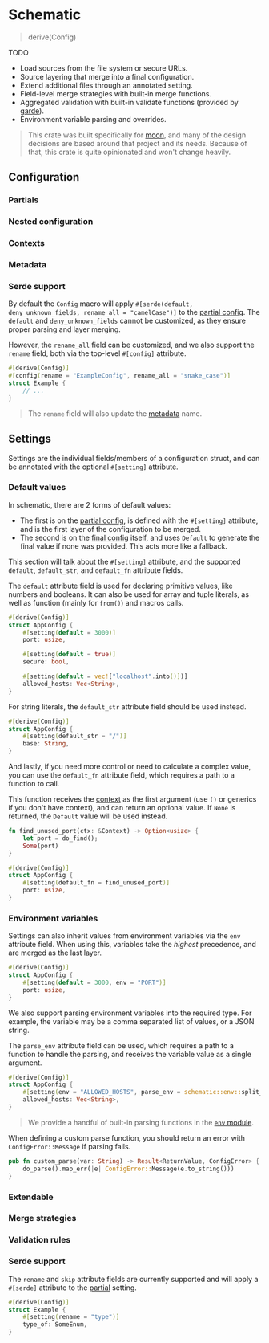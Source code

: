 # Schematic

> derive(Config)

TODO

- Load sources from the file system or secure URLs.
- Source layering that merge into a final configuration.
- Extend additional files through an annotated setting.
- Field-level merge strategies with built-in merge functions.
- Aggregated validation with built-in validate functions (provided by
  [garde](https://crates.io/crates/garde)).
- Environment variable parsing and overrides.

> This crate was built specifically for [moon](https://github.com/moonrepo/moon), and many of the
> design decisions are based around that project and its needs. Because of that, this crate is quite
> opinionated and won't change heavily.

## Configuration

### Partials

### Nested configuration

### Contexts

### Metadata

### Serde support

By default the `Config` macro will apply
`#[serde(default, deny_unknown_fields, rename_all = "camelCase")]` to the
[partial config](#partials). The `default` and `deny_unknown_fields` cannot be customized, as they
ensure proper parsing and layer merging.

However, the `rename_all` field can be customized, and we also support the `rename` field, both via
the top-level `#[config]` attribute.

```rust
#[derive(Config)]
#[config(rename = "ExampleConfig", rename_all = "snake_case")]
struct Example {
	// ...
}
```

> The `rename` field will also update the [metadata](#metadata) name.

## Settings

Settings are the individual fields/members of a configuration struct, and can be annotated with the
optional `#[setting]` attribute.

### Default values

In schematic, there are 2 forms of default values:

- The first is on the [partial config](#partials), is defined with the `#[setting]` attribute, and
  is the first layer of the configuration to be merged.
- The second is on the [final config](#configuration) itself, and uses `Default` to generate the
  final value if none was provided. This acts more like a fallback.

This section will talk about the `#[setting]` attribute, and the supported `default`, `default_str`,
and `default_fn` attribute fields.

The `default` attribute field is used for declaring primitive values, like numbers and booleans. It
can also be used for array and tuple literals, as well as function (mainly for `from()`) and macros
calls.

```rust
#[derive(Config)]
struct AppConfig {
	#[setting(default = 3000)]
	port: usize,

	#[setting(default = true)]
	secure: bool,

	#[setting(default = vec!["localhost".into()])]
	allowed_hosts: Vec<String>,
}
```

For string literals, the `default_str` attribute field should be used instead.

```rust
#[derive(Config)]
struct AppConfig {
	#[setting(default_str = "/")]
	base: String,
}
```

And lastly, if you need more control or need to calculate a complex value, you can use the
`default_fn` attribute field, which requires a path to a function to call.

This function receives the [context](#contexts) as the first argument (use `()` or generics if you
don't have context), and can return an optional value. If `None` is returned, the `Default` value
will be used instead.

```rust
fn find_unused_port(ctx: &Context) -> Option<usize> {
	let port = do_find();
	Some(port)
}

#[derive(Config)]
struct AppConfig {
	#[setting(default_fn = find_unused_port)]
	port: usize,
}
```

### Environment variables

Settings can also inherit values from environment variables via the `env` attribute field. When
using this, variables take the _highest_ precedence, and are merged as the last layer.

```rust
#[derive(Config)]
struct AppConfig {
	#[setting(default = 3000, env = "PORT")]
	port: usize,
}
```

We also support parsing environment variables into the required type. For example, the variable may
be a comma separated list of values, or a JSON string.

The `parse_env` attribute field can be used, which requires a path to a function to handle the
parsing, and receives the variable value as a single argument.

```rust
#[derive(Config)]
struct AppConfig {
	#[setting(env = "ALLOWED_HOSTS", parse_env = schematic::env::split_comma)]
	allowed_hosts: Vec<String>,
}
```

> We provide a handful of built-in parsing functions in the
> [`env` module](https://docs.rs/schematic/latest/schematic/env/index.html).

When defining a custom parse function, you should return an error with `ConfigError::Message` if
parsing fails.

```rust
pub fn custom_parse(var: String) -> Result<ReturnValue, ConfigError> {
    do_parse().map_err(|e| ConfigError::Message(e.to_string()))
}
```

### Extendable

### Merge strategies

### Validation rules

### Serde support

The `rename` and `skip` attribute fields are currently supported and will apply a `#[serde]`
attribute to the [partial](#partials) setting.

```rust
#[derive(Config)]
struct Example {
	#[setting(rename = "type")]
	type_of: SomeEnum,
}
```
